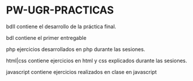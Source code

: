 # PW-UGR-PRACTICAS
bdII contiene el desarrollo de la práctica final.

bdI contiene el primer entregable

php ejercicios desarrollados en php durante las sesiones.

html|css contiene ejercicios en html y css explicados durante las sesiones.

javascript contiene ejercicios realizados en clase en javascript
